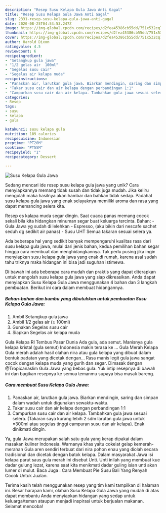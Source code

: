 ```yaml
---
description: "Resep Susu Kelapa Gula Jawa Anti Gagal"
title: "Resep Susu Kelapa Gula Jawa Anti Gagal"
slug: 2331-resep-susu-kelapa-gula-jawa-anti-gagal
date: 2020-08-25T04:53:53.247Z
image: https://img-global.cpcdn.com/recipes/d2fea45386cb55dd/751x532cq70/susu-kelapa-gula-jawa-foto-resep-utama.jpg
thumbnail: https://img-global.cpcdn.com/recipes/d2fea45386cb55dd/751x532cq70/susu-kelapa-gula-jawa-foto-resep-utama.jpg
cover: https://img-global.cpcdn.com/recipes/d2fea45386cb55dd/751x532cq70/susu-kelapa-gula-jawa-foto-resep-utama.jpg
author: Harold Dixon
ratingvalue: 4.5
reviewcount: 6
recipeingredient:
- "Setangkup gula jawa"
- "1/2 gelas air  100ml"
- "Segelas susu cair"
- "Segelas air kelapa muda"
recipeinstructions:
- "Panaskan air, larutkan gula jawa. Biarkan mendingin, saring dan simpan dalam wadah untuk digunakan sewaktu-waktu."
- "Takar susu cair dan air kelapa dengan perbandingan 1:1"
- "Campurkan susu cair dan air kelapa. Tambahkan gula jawa sesuai selera. (Takaran saya kurang lebih 2 sdm larutan gula jawa untuk ±300ml atau segelas tinggi campuran susu dan air kelapa). Enak dinikmati dingin."
categories:
- Resep
tags:
- susu
- kelapa
- gula

katakunci: susu kelapa gula 
nutrition: 189 calories
recipecuisine: Indonesian
preptime: "PT20M"
cooktime: "PT55M"
recipeyield: "1"
recipecategory: Dessert

---
```



![Susu Kelapa Gula Jawa](https://img-global.cpcdn.com/recipes/d2fea45386cb55dd/751x532cq70/susu-kelapa-gula-jawa-foto-resep-utama.jpg)

Sedang mencari ide resep susu kelapa gula jawa yang unik? Cara menyiapkannya memang tidak susah dan tidak juga mudah. Jika keliru mengolah maka hasilnya akan hambar dan bahkan tidak sedap. Padahal susu kelapa gula jawa yang enak selayaknya memiliki aroma dan rasa yang dapat memancing selera kita.

Resep es kalapa muda segar dingin. Saat cuaca panas memang cocok sekali bila kita hidangkan minuman segar buat keluarga tercinta. Bahan: - Gula Jawa yg sudah di lelehkan - Espresso, (aku bikin dari nescafe sachet seduh dg sedikit air panas) - Susu UHT Semua takaran sesuai selera ya.

Ada beberapa hal yang sedikit banyak mempengaruhi kualitas rasa dari susu kelapa gula jawa, mulai dari jenis bahan, kedua pemilihan bahan segar hingga cara membuat dan menghidangkannya. Tak perlu pusing jika ingin menyiapkan susu kelapa gula jawa yang enak di rumah, karena asal sudah tahu triknya maka hidangan ini bisa jadi suguhan istimewa.


Di bawah ini ada beberapa cara mudah dan praktis yang dapat diterapkan untuk mengolah susu kelapa gula jawa yang siap dikreasikan. Anda dapat menyiapkan Susu Kelapa Gula Jawa menggunakan 4 bahan dan 3 langkah pembuatan. Berikut ini cara dalam membuat hidangannya.

<!--inarticleads1-->

##### Bahan-bahan dan bumbu yang dibutuhkan untuk pembuatan Susu Kelapa Gula Jawa:

1. Ambil Setangkup gula jawa
1. Ambil 1/2 gelas air (± 100ml)
1. Gunakan Segelas susu cair
1. Siapkan Segelas air kelapa muda


Gula Kelapa RI Tembus Pasar Dunia Ada gula, ada semut. Manisnya gula kelapa kristal (gula semut) Indonesia makin terasa ke … Gula Merah Kelapa Gula merah adalah hasil olahan nira atau gula kelapa yang dibuat dalam bentuk padatan yang dicetak dengan… Rasa manis legit gula jawa sangat cocok dengan kelapa muda yang gurih dan segar. Dimasak dengan @Tropicanaslim Gula Jawa yang bebas gula. Yuk intip resepnya di bawah ini dan bagikan resepnya ke semua temanmu supaya bisa masak bareng. 

<!--inarticleads2-->

##### Cara membuat Susu Kelapa Gula Jawa:

1. Panaskan air, larutkan gula jawa. Biarkan mendingin, saring dan simpan dalam wadah untuk digunakan sewaktu-waktu.
1. Takar susu cair dan air kelapa dengan perbandingan 1:1
1. Campurkan susu cair dan air kelapa. Tambahkan gula jawa sesuai selera. (Takaran saya kurang lebih 2 sdm larutan gula jawa untuk ±300ml atau segelas tinggi campuran susu dan air kelapa). Enak dinikmati dingin.


Ya, gula Jawa merupakan salah satu gula yang kerap dipakai dalam masakan kuliner Indonesia. Warnanya khas yaitu cokelat gelap kemerah-merahan Gula aren sendiri terbuat dari nira pohon enau yang diolah secara tradisional dan dicetak dengan batok kelapa. Dalam masyarakat Jawa isi kelapa parut saus gula merah ini disebut Unti. Unti inilah yang membuat kue dadar gulung lezat, karena saat kita menikmati dadar guling isian unti akan lumer di mulut. Baca Juga : Cara Membuat Pie Susu Bali Yang Renyah Cocok Untuk Jualan. 

Terima kasih telah menggunakan resep yang tim kami tampilkan di halaman ini. Besar harapan kami, olahan Susu Kelapa Gula Jawa yang mudah di atas dapat membantu Anda menyiapkan hidangan yang sedap untuk keluarga/teman ataupun menjadi inspirasi untuk berjualan makanan. Selamat mencoba!

